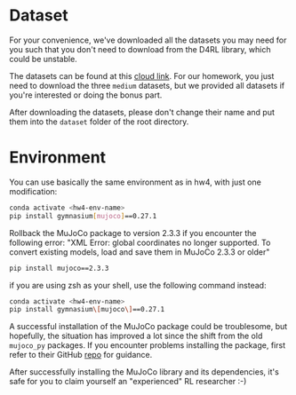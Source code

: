 # Dataset
For your convenience, we've downloaded all the datasets you may need for you such that you don't need to download from the D4RL library, which could be unstable.

The datasets can be found at this [cloud link](https://cloud.tsinghua.edu.cn/d/18abd6fda20b4b47ba65/). For our homework, you just need to download the three `medium` datasets, but we provided all datasets if you're interested or doing the bonus part.

After downloading the datasets, please don't change their name and put them into the `dataset` folder of the root directory.
# Environment
You can use basically the same environment as in hw4, with just one modification:

```bash
conda activate <hw4-env-name>
pip install gymnasium[mujoco]==0.27.1
```
Rollback the MuJoCo package to version 2.3.3 if you encounter the following error:
"XML Error: global coordinates no longer supported. To convert existing models, load and save them in MuJoCo 2.3.3 or older"
```bash
pip install mujoco==2.3.3
```

if you are using zsh as your shell, use the following command instead:

```zsh
conda activate <hw4-env-name>
pip install gymnasium\[mujoco\]==0.27.1
```

A successful installation of the MuJoCo package could be troublesome, but hopefully, the situation has improved a lot since the shift from the old `mujoco_py` packages. If you encounter problems installing the package, first refer to their GitHub [repo](https://github.com/deepmind/mujoco) for guidance.

After successfully installing the MuJoCo library and its dependencies, it's safe for you to claim yourself an "experienced" RL researcher :-)